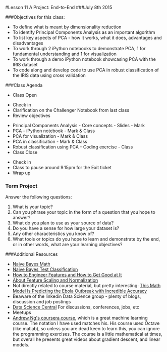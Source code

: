 #Lesson 11 A Project: End-to-End
###July 8th 2015

###Objectives for this class:
 * To define what is meant by dimensionality reduction
 * To identify Principal Components Analysis as an important algorithm
 * To list key aspects of PCA - how it works, what it does, advantages and disadvantages
 * To work through 2 iPython notebooks to demonstrate PCA, 1 for fundamental understanding and 1 for visualization
 * To work through a demo iPython notebook showcasing PCA with the IRIS dataset
 * To code along and develop code to use PCA in robust classification of the IRIS data using cross validation
 
###Class Agenda
 - Class Open
  * Check in 
  * Clarification on the Challenger Notebook from last class
  * Review objectives
 - Principal Components Analysis - Core concepts - Slides - Mark
 - PCA - iPython notebook - Mark & Class
 - PCA for visualization - Mark & Class
 - PCA in classification - Mark & Class
 - Robust classification using PCA - Coding exercise - Class
 - Class Close
  * Check in
  * Class to pause around 9.15pm for the Exit ticket
  * Wrap up
 
 
### Term Project
  Answer the following questions:
  1. What is your topic? 
  2. Can you phrase your topic in the form of a question that you hope to answer?
  3. What do you plan to use as your source of data? 
  4. Do you have a sense for how large your dataset is? 
  5. Any other characteristics you know of?
  6. What tools or topics do you hope to learn and demonstrate by the end, or in other words, what are your learning objectives?


###Additional Resources
* [Naive Bayes Math](http://nlp.stanford.edu/IR-book/pdf/13bayes.pdf)
* [Naive Bayes Test Classification](http://nlp.stanford.edu/IR-book/html/htmledition/naive-bayes-text-classification-1.html)
* [How to Engineer Features and How to Get Good at It](http://machinelearningmastery.com/discover-feature-engineering-how-to-engineer-features-and-how-to-get-good-at-it/)
* [About Feature Scaling and Normalization](http://sebastianraschka.com/Articles/2014_about_feature_scaling.html)
* Not directly related to course material, but pretty interesting:
  [This Math Model Is Predicting the Ebola Outbreak with Incredible Accuracy](http://motherboard.vice.com/read/this-math-model-is-predicting-the-ebola-outbreak-with-incredible-accuracy)
* Beaware of the linkedin Data Science group - plenty of blogs, discussion and job postings
* [Data Science Central](http://www.datasciencecentral.com/) For discussions, conferences, jobs, etc
* Meetups
* [Andrew Ng's coursera course](https://www.coursera.org/learn/machine-learning/home/info), which is a great machine learning course. The notation I have used matches his. His course used Octave (like matlab), so unless you are dead keen to learn this, you can ignore the programming exercises. The course is a little mathematical at times, but overall he presents great videos about gradient descent, and linear models.


